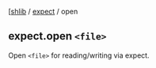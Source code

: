 [[shlib][] / [expect][] / open

## expect.open `<file>`

Open `<file>` for reading/writing via expect.

[expect]: ../expect/__index__.md "expect"
[shlib]: http://github.com/major0/shlib "shlib"
